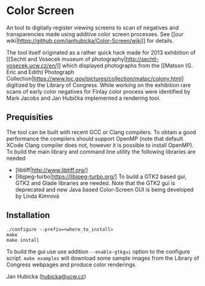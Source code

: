 # Color Screen
An tool to digitally register viewing screens to scan of negatives and
transparencies made using additive color screen processes.  See [[our
wiki|https://github.com/janhubicka/Color-Screen/wiki]] for details.

The tool itself originated as a rather quick hack made for 2013 exhibition of
[[Sechtl and Vosecek museum of photography|http://sechtl-vosecek.ucw.cz/en/]] which displayed
 photographs from the [[Matson (G. Eric and Edith) Photograph Collection|https://www.loc.gov/pictures/collection/matpc/colony.html]
digitized by the Library of Congress.  While working on the exhibition
rare scans of early color negatives for Finlay color process were identified by
Mark Jacobs and Jan Hubička implemented a rendering tool.

## Prequisities
The tool can be built with recent GCC or Clang compilers.  To obtain a good
performance the compilers should support OpenMP (note that default XCode
Clang compiler does not, however it is possible to install OpenMP).  To build
the main library and command line utility the following libraries are needed
 - [libtiff|http://www.libtiff.org/]
 - [libjpeg-turbo|https://libjpeg-turbo.org/]
To build a GTK2 based gui, GTK2 and Glade libraries are needed. Note that the
GTK2 gui is deprecated and new Java based Color-Screen GUI is being developed
by Linda Kimrová

## Installation

	./configure --prefix=<where_to_install>
	make
	make install

To build the gui use use addition `--enable-gtkgui` option to the configure
script. `make examples` will download some sample images from the Library
of Congress webpages and produce color renderings.

Jan Hubicka (hubicka@ucw.cz)
